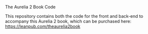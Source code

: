 The Aurelia 2 Book Code

This repository contains both the code for the front and back-end to accompany this Aurelia 2 book, which can be purchased here: https://leanpub.com/theaurelia2book